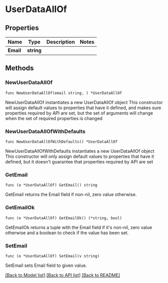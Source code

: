 # UserDataAllOf

## Properties

Name | Type | Description | Notes
------------ | ------------- | ------------- | -------------
**Email** | **string** |  | 

## Methods

### NewUserDataAllOf

`func NewUserDataAllOf(email string, ) *UserDataAllOf`

NewUserDataAllOf instantiates a new UserDataAllOf object
This constructor will assign default values to properties that have it defined,
and makes sure properties required by API are set, but the set of arguments
will change when the set of required properties is changed

### NewUserDataAllOfWithDefaults

`func NewUserDataAllOfWithDefaults() *UserDataAllOf`

NewUserDataAllOfWithDefaults instantiates a new UserDataAllOf object
This constructor will only assign default values to properties that have it defined,
but it doesn't guarantee that properties required by API are set

### GetEmail

`func (o *UserDataAllOf) GetEmail() string`

GetEmail returns the Email field if non-nil, zero value otherwise.

### GetEmailOk

`func (o *UserDataAllOf) GetEmailOk() (*string, bool)`

GetEmailOk returns a tuple with the Email field if it's non-nil, zero value otherwise
and a boolean to check if the value has been set.

### SetEmail

`func (o *UserDataAllOf) SetEmail(v string)`

SetEmail sets Email field to given value.



[[Back to Model list]](../README.md#documentation-for-models) [[Back to API list]](../README.md#documentation-for-api-endpoints) [[Back to README]](../README.md)


